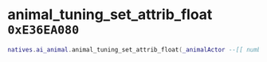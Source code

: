 # animal_tuning_set_attrib_float `0xE36EA080`

```lua
natives.ai_animal.animal_tuning_set_attrib_float(_animalActor --[[ number ]], _attribId --[[ number ]], _value --[[ number ]])
```